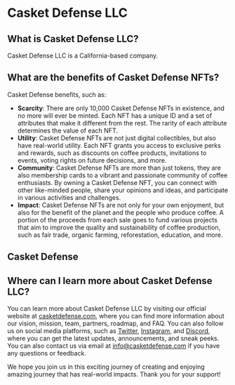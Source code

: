 # Casket Defense LLC

## What is Casket Defense LLC?

Casket Defense LLC is a California-based company.

## What are the benefits of Casket Defense NFTs?

Casket Defense benefits, such as:

- **Scarcity**: There are only 10,000 Casket Defense NFTs in existence, and no more will ever be minted. Each NFT has a unique ID and a set of attributes that make it different from the rest. The rarity of each attribute determines the value of each NFT.
- **Utility**: Casket Defense NFTs are not just digital collectibles, but also have real-world utility. Each NFT grants you access to exclusive perks and rewards, such as discounts on coffee products, invitations to events, voting rights on future decisions, and more.
- **Community**: Casket Defense NFTs are more than just tokens, they are also membership cards to a vibrant and passionate community of coffee enthusiasts. By owning a Casket Defense NFT, you can connect with other like-minded people, share your opinions and ideas, and participate in various activities and challenges.
- **Impact**: Casket Defense NFTs are not only for your own enjoyment, but also for the benefit of the planet and the people who produce coffee. A portion of the proceeds from each sale goes to fund various projects that aim to improve the quality and sustainability of coffee production, such as fair trade, organic farming, reforestation, education, and more.

## Casket Defense 



## Where can I learn more about Casket Defense LLC?

You can learn more about Casket Defense LLC by visiting our official website at [casketdefense.com](^3^), where you can find more information about our vision, mission, team, partners, roadmap, and FAQ. You can also follow us on social media platforms, such as [Twitter](^4^), [Instagram](^5^), and [Discord](^6^), where you can get the latest updates, announcements, and sneak peeks. You can also contact us via email at [info@casketdefense.com](^7^) if you have any questions or feedback.

We hope you join us in this exciting journey of creating and enjoying amazing journey that has real-world impacts. Thank you for your support!
